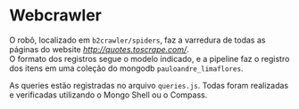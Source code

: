 # Webcrawler

O robô, localizado em `b2crawler/spiders`, faz a varredura de todas as páginas do website *http://quotes.toscrape.com/*.  
O formato dos registros segue o modelo indicado, e a pipeline faz o registro dos itens em uma coleção do mongodb `pauloandre_limaflores`.  
  
As queries estão registradas no arquivo `queries.js`. Todas foram realizadas e verificadas utilizando o Mongo Shell ou o Compass.